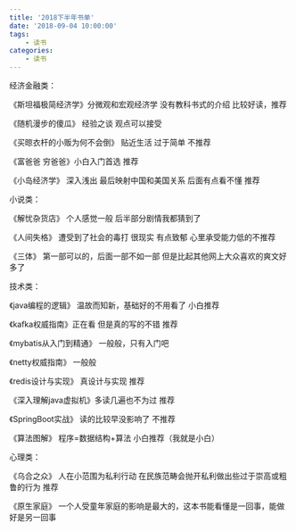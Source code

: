 ```yaml
---
title: '2018下半年书单'
date: '2018-09-04 10:00:00'
tags:
    - 读书
categories:
    - 读书
---
```


经济金融类：

《斯坦福极简经济学》分微观和宏观经济学 没有教科书式的介绍 比较好读，推荐

《随机漫步的傻瓜》 经验之谈 观点可以接受

《买晾衣杆的小贩为何不会倒》 贴近生活 过于简单 不推荐

《富爸爸 穷爸爸》小白入门首选 推荐

《小岛经济学》 深入浅出 最后映射中国和美国关系 后面有点看不懂 推荐

 

小说类：

《解忧杂货店》 个人感觉一般 后半部分剧情我都猜到了

《人间失格》 遭受到了社会的毒打 很现实 有点致郁 心里承受能力低的不推荐

《三体》 第一部可以的，后面一部不如一部 但是比起其他网上大众喜欢的爽文好多了

 

技术类：

《java编程的逻辑》 温故而知新，基础好的不用看了 小白推荐

《kafka权威指南》正在看 但是真的写的不错 推荐

《mybatis从入门到精通》 一般般，只有入门吧

《netty权威指南》 一般般

《redis设计与实现》 真设计与实现 推荐

《深入理解java虚拟机》多读几遍也不为过 推荐

《SpringBoot实战》 读的比较早没影响了 不推荐

《算法图解》 程序=数据结构+算法 小白推荐（我就是小白）

 

心理类：

《乌合之众》 人在小范围为私利行动 在民族范畴会抛开私利做出些过于崇高或粗鲁的行为 推荐

《原生家庭》 一个人受童年家庭的影响是最大的，这本书能看懂是一回事，能做好是另一回事